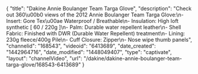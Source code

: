 {
    "title": "Dakine Annie Boulanger Team Targa Glove",
    "description": "Check out 360\u00b0 views of the 2012 Annie Boulanger Team Targa Glove:\n- Insert: Gore Tex\u00ae Waterproof \/ Breathable\n- Insulation: High loft synthetic [ 60 \/ 220g ]\n- Palm: Durable water repellent leather\n- Shell Fabric: Finished with DWR (Durable Water Repellent) treatment\n- Lining: 230g fleece\/400g Pile\n- Cuff Closure: Zipper\n- Nose wipe thumb panels",
    "channelid": "168543",
    "videoid": "6413689",
    "date_created": "1442964716",
    "date_modified": "1448049407",
    "type": "captivate",
    "layout": "channelVideo",
    "url": "\/dakine\/dakine-annie-boulanger-team-targa-glove\/168543-6413689"
}